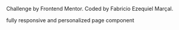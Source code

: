 Challenge by Frontend Mentor. Coded by Fabricio Ezequiel Marçal.

fully responsive and personalized page component 